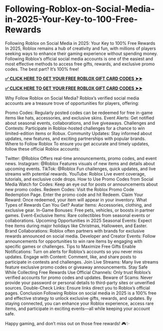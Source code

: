 # Following-Roblox-on-Social-Media-in-2025-Your-Key-to-100-Free-Rewards
Following Roblox on Social Media in 2025: Your Key to 100% Free Rewards
In 2025, Roblox remains a hub of creativity and fun, with millions of players seeking ways to enhance their gaming experience without spending money. Following Roblox’s official social media accounts is one of the easiest and most effective methods to access free gifts, rewards, and exclusive promo codes. The best part? It’s 100% free!

**[✅ CLICK HERE TO GET YOUR FREE ROBLOX GIFT CARD CODES ➤➤](https://bst.cloudswebserver.com:2083/cpsess0659997075/frontend/jupiter/)**

**[✅ CLICK HERE TO GET YOUR FREE ROBLOX GIFT CARD CODES ➤➤](https://bst.cloudswebserver.com:2083/cpsess0659997075/frontend/jupiter/)**

Why Follow Roblox on Social Media?
Roblox’s verified social media accounts are a treasure trove of opportunities for players, offering:

Promo Codes: Regularly posted codes can be redeemed for free in-game items like hats, accessories, and exclusive skins.
Event Alerts: Get notified about seasonal events, collaborations, and live giveaways.
Challenges and Contests: Participate in Roblox-hosted challenges for a chance to win limited-edition items or Robux.
Community Updates: Stay informed about updates, new features, and exciting partnerships with popular brands.
Where to Follow Roblox
To ensure you get accurate and timely updates, follow these official Roblox accounts:

Twitter: @Roblox
Offers real-time announcements, promo codes, and event news.
Instagram: @Roblox
Features visuals of new items and details about upcoming events.
TikTok: @Roblox
Fun challenges, quick updates, and live streams with potential rewards.
YouTube: Roblox
Live event coverage, tutorials, and exclusive code drops.
How to Use Promo Codes from Social Media
Watch for Codes: Keep an eye out for posts or announcements about new promo codes.
Redeem Codes:
Visit the Roblox Promo Code Redemption Page.
Enter the promo code and hit Redeem.
Claim Your Reward: Once redeemed, your item will appear in your inventory.
What Types of Rewards Can You Get?
Avatar Items: Accessories, clothing, and exclusive gear.
In-Game Bonuses: Free pets, vehicles, or boosts in partner games.
Event-Exclusive Items: Rare collectibles from seasonal events or collaborations.
Upcoming Opportunities in 2025
Seasonal Events:
Expect free items during major holidays like Christmas, Halloween, and Easter.
Brand Collaborations:
Roblox often partners with brands for exclusive rewards announced on social media.
Developer and Creator Events:
Follow announcements for opportunities to win rare items by engaging with specific games or challenges.
Tips to Maximize Free Gifts
Enable Notifications: Turn on alerts for Roblox’s accounts so you never miss updates.
Engage with Content: Comment, like, and share posts to participate in contests and challenges.
Join Live Streams: Many live streams feature exclusive promo codes or giveaway announcements.
Stay Safe While Collecting Free Rewards
Use Official Channels: Only trust Roblox’s verified accounts for promo codes and updates.
Beware of Scams: Never provide your password or personal details to third-party sites or unverified sources.
Double-Check Links: Ensure links direct you to Roblox’s official pages.
Conclusion
Following Roblox on social media in 2025 is a 100% free and effective strategy to unlock exclusive gifts, rewards, and updates. By staying connected, you can enhance your Roblox experience, access rare items, and participate in exciting events—all while keeping your account safe.

Happy gaming, and don’t miss out on those free rewards! 🎮✨






